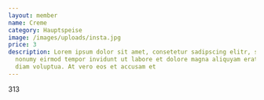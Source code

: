 ```yaml
---
layout: member
name: Creme
category: Hauptspeise
image: /images/uploads/insta.jpg
price: 3
description: Lorem ipsum dolor sit amet, consetetur sadipscing elitr, sed diam
  nonumy eirmod tempor invidunt ut labore et dolore magna aliquyam erat, sed
  diam voluptua. At vero eos et accusam et
---
```

3﻿13